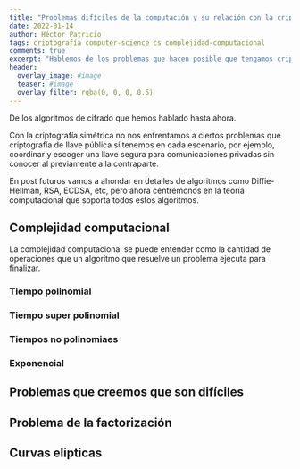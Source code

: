 ```yaml
---
title: "Problemas difíciles de la computación y su relación con la criptografía"
date: 2022-01-14
author: Héctor Patricio
tags: criptografía computer-science cs complejidad-computacional
comments: true
excerpt: "Hablemos de los problemas que hacen posible que tengamos criptografía asimétrica y sistemas que se ponen de acuerdo para hablar de manera segura sin conocerse antes."
header:
  overlay_image: #image
  teaser: #image
  overlay_filter: rgba(0, 0, 0, 0.5)
---
```


De los algoritmos de cifrado que hemos hablado hasta ahora.

Con la criptografía simétrica no nos enfrentamos a ciertos problemas que criptografía de llave pública sí tenemos en cada escenario, por ejemplo, coordinar y escoger una llave segura para comunicaciones privadas sin conocer al previamente a la contraparte.

En post futuros vamos a ahondar en detalles de algoritmos como Diffie-Hellman, RSA, ECDSA, etc, pero ahora centrémonos en la teoría computacional que soporta todos estos algoritmos.


## Complejidad computacional

La complejidad computacional se puede entender como la cantidad de operaciones que un algoritmo que resuelve un problema ejecuta para finalizar.

### Tiempo polinomial
### Tiempo super polinomial
### Tiempos no polinomiaes
### Exponencial

## Problemas que creemos que son difíciles
## Problema de la factorización
## Curvas elípticas

